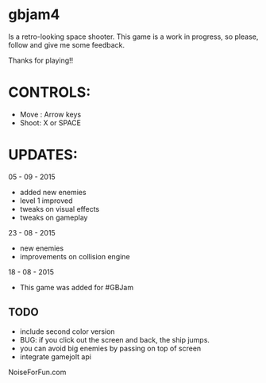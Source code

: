 # gbjam4

Is a retro-looking space shooter. 
This game is a work in progress, so please, follow and give me some feedback.

Thanks for playing!!

# CONTROLS: 

* Move : Arrow keys
* Shoot: X or SPACE

# UPDATES: 

05 - 09 - 2015

* added new enemies
* level 1 improved
* tweaks on visual effects
* tweaks on gameplay

23 - 08 - 2015

* new enemies
* improvements on collision engine

18 - 08 - 2015

* This game was added for #GBJam


## TODO

* include second color version
* BUG: if you click out the screen and back, the ship jumps.
* you can avoid big enemies by passing on top of screen
* integrate gamejolt api


NoiseForFun.com
